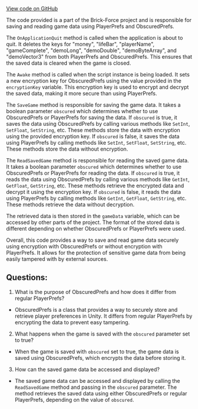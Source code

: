 [View code on GitHub](https://github.com/TieHaxJan/Brick-Force/Assembly-CSharp\ObscuredPrefsTest.cs)

The code provided is a part of the Brick-Force project and is responsible for saving and reading game data using PlayerPrefs and ObscuredPrefs. 

The `OnApplicationQuit` method is called when the application is about to quit. It deletes the keys for "money", "lifeBar", "playerName", "gameComplete", "demoLong", "demoDouble", "demoByteArray", and "demoVector3" from both PlayerPrefs and ObscuredPrefs. This ensures that the saved data is cleared when the game is closed.

The `Awake` method is called when the script instance is being loaded. It sets a new encryption key for ObscuredPrefs using the value provided in the `encryptionKey` variable. This encryption key is used to encrypt and decrypt the saved data, making it more secure than using PlayerPrefs.

The `SaveGame` method is responsible for saving the game data. It takes a boolean parameter `obscured` which determines whether to use ObscuredPrefs or PlayerPrefs for saving the data. If `obscured` is true, it saves the data using ObscuredPrefs by calling various methods like `SetInt`, `SetFloat`, `SetString`, etc. These methods store the data with encryption using the provided encryption key. If `obscured` is false, it saves the data using PlayerPrefs by calling methods like `SetInt`, `SetFloat`, `SetString`, etc. These methods store the data without encryption.

The `ReadSavedGame` method is responsible for reading the saved game data. It takes a boolean parameter `obscured` which determines whether to use ObscuredPrefs or PlayerPrefs for reading the data. If `obscured` is true, it reads the data using ObscuredPrefs by calling various methods like `GetInt`, `GetFloat`, `GetString`, etc. These methods retrieve the encrypted data and decrypt it using the encryption key. If `obscured` is false, it reads the data using PlayerPrefs by calling methods like `GetInt`, `GetFloat`, `GetString`, etc. These methods retrieve the data without decryption.

The retrieved data is then stored in the `gameData` variable, which can be accessed by other parts of the project. The format of the stored data is different depending on whether ObscuredPrefs or PlayerPrefs were used.

Overall, this code provides a way to save and read game data securely using encryption with ObscuredPrefs or without encryption with PlayerPrefs. It allows for the protection of sensitive game data from being easily tampered with by external sources.
## Questions: 
 1. What is the purpose of ObscuredPrefs and how does it differ from regular PlayerPrefs?
- ObscuredPrefs is a class that provides a way to securely store and retrieve player preferences in Unity. It differs from regular PlayerPrefs by encrypting the data to prevent easy tampering.

2. What happens when the game is saved with the `obscured` parameter set to true?
- When the game is saved with `obscured` set to true, the game data is saved using ObscuredPrefs, which encrypts the data before storing it.

3. How can the saved game data be accessed and displayed?
- The saved game data can be accessed and displayed by calling the `ReadSavedGame` method and passing in the `obscured` parameter. The method retrieves the saved data using either ObscuredPrefs or regular PlayerPrefs, depending on the value of `obscured`.